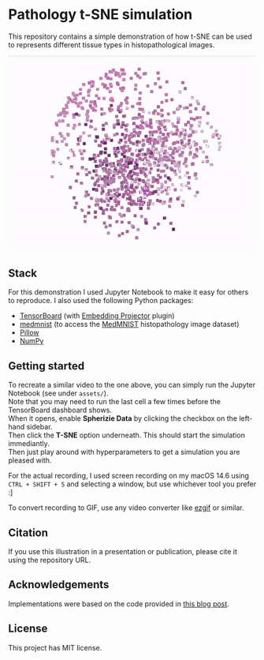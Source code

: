 # Pathology t-SNE simulation

This repository contains a simple demonstration of how t-SNE can be used to 
represents different tissue types in histopathological images.

<img src="assets/t-sne-simulation-pathology.gif" title="t-SNE" width=750 style="background-color:black">

## Stack

For this demonstration I used Jupyter Notebook to make it easy for others to reproduce.
I also used the following Python packages:
* [TensorBoard](https://pypi.org/project/tensorboard/) (with [Embedding Projector](https://www.tensorflow.org/tensorboard/tensorboard_projector_plugin) plugin)
* [medmnist](https://pypi.org/project/medmnist/) (to access the [MedMNIST](https://medmnist.com) histopathology image dataset)
* [Pillow](https://pypi.org/project/pillow/)
* [NumPy](https://pypi.org/project/numpy/)

## Getting started

To recreate a similar video to the one above, you can simply run the Jupyter Notebook (see under `assets/`).  
Note that you may need to run the last cell a few times before the TensorBoard dashboard shows.  
When it opens, enable **Spherizie Data** by clicking the checkbox on the left-hand sidebar.  
Then click the **T-SNE** option underneath. This should start the simulation immediantly.  
Then just play around with hyperparameters to get a simulation you are pleased with.

For the actual recording, I used screen recording on my macOS 14.6 using `CTRL + SHIFT + 5`
and selecting a window, but use whichever tool you prefer :]

To convert recording to GIF, use any video converter like [ezgif](https://ezgif.com/video-to-gif) or similar.

## Citation

If you use this illustration in a presentation or publication, please cite it using the repository URL.

## Acknowledgements

Implementations were based on the code provided in [this blog post](https://learnopencv.com/t-sne-t-distributed-stochastic-neighbor-embedding-explained/).

## License

This project has MIT license.
